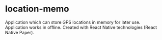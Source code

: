# location-memo
Application which can store GPS locations in memory for later use. Application works in offline. Created with React Native technologies (React Native Paper). 
